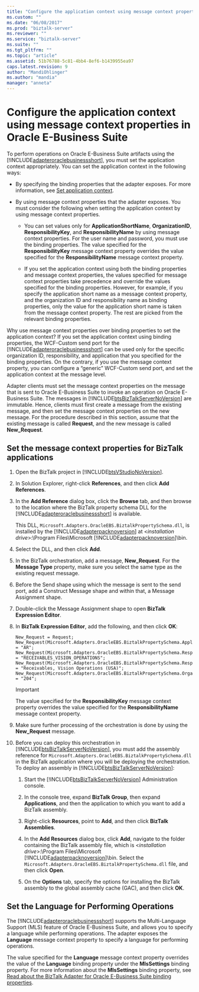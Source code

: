 ```yaml
---
title: "Configure the application context using message context properties in Oracle E-Business Suite | Microsoft Docs"
ms.custom: ""
ms.date: "06/08/2017"
ms.prod: "biztalk-server"
ms.reviewer: ""
ms.service: "biztalk-server"
ms.suite: ""
ms.tgt_pltfrm: ""
ms.topic: "article"
ms.assetid: 51b76788-5c81-4bb4-8ef6-b1439955ea97
caps.latest.revision: 9
author: "MandiOhlinger"
ms.author: "mandia"
manager: "anneta"
---
```

# Configure the application context using message context properties in Oracle E-Business Suite
To perform operations on Oracle E-Business Suite artifacts using the [!INCLUDE[adapteroraclebusinessshort](../../includes/adapteroraclebusinessshort-md.md)], you must set the application context appropriately. You can set the application context in the following ways:  
  
-   By specifying the binding properties that the adapter exposes. For more information, see [Set application context](../../adapters-and-accelerators/adapter-oracle-ebs/set-application-context.md).  
  
-   By using message context properties that the adapter exposes. You must consider the following when setting the application context by using message context properties.  
  
    -   You can set values only for **ApplicationShortName**, **OrganizationID**, **ResponsibilityKey**, and **ResponsibilityName** by using message context properties. For the user name and password, you must use the binding properties. The value specified for the **ResponsibilityKey** message context property overrides the value specified for the **ResponsibilityName** message context property.  
  
    -   If you set the application context using both the binding properties and message context properties, the values specified for message context properties take precedence and override the values specified for the binding properties. However, for example, if you specify the application short name as a message context property, and the organization ID and responsibility name as binding properties, only the value for the application short name is taken from the message context property. The rest are picked from the relevant binding properties.  
  
 Why use message context properties over binding properties to set the application context? If you set the application context using binding properties, the WCF-Custom send port for the [!INCLUDE[adapteroraclebusinessshort](../../includes/adapteroraclebusinessshort-md.md)] can be used only for the specific organization ID, responsibility, and application that you specified for the binding properties. On the contrary, if you use the message context property, you can configure a “generic” WCF-Custom send port, and set the application context at the message level.  
  
 Adapter clients must set the message context properties on the message that is sent to Oracle E-Business Suite to invoke an operation on Oracle E-Business Suite. The messages in [!INCLUDE[btsBizTalkServerNoVersion](../../includes/btsbiztalkservernoversion-md.md)] are immutable. Hence, clients must first create a message from the existing message, and then set the message context properties on the new message. For the procedure described in this section, assume that the existing message is called **Request**, and the new message is called **New_Request**.  
  
## Set the message context properties for BizTalk applications  
  
1.  Open the BizTalk project in [!INCLUDE[btsVStudioNoVersion](../../includes/btsvstudionoversion-md.md)].  
  
2.  In Solution Explorer, right-click **References**, and then click **Add References**.  
  
3.  In the **Add Reference** dialog box, click the **Browse** tab, and then browse to the location where the BizTalk property schema DLL for the [!INCLUDE[adapteroraclebusinessshort](../../includes/adapteroraclebusinessshort-md.md)] is available.  
  
     This DLL, `Microsoft.Adapters.OracleEBS.BiztalkPropertySchema.dll`, is installed by the [!INCLUDE[adapterpacknoversion](../../includes/adapterpacknoversion-md.md)] at \<*installation drive*>:\Program Files\Microsoft [!INCLUDE[adapterpacknoversion](../../includes/adapterpacknoversion-md.md)]\bin.  
  
4.  Select the DLL, and then click **Add**.  
  
5.  In the BizTalk orchestration, add a message, **New_Request**. For the **Message Type** property, make sure you select the same type as the existing request message.  
  
6.  Before the Send shape using which the message is sent to the send port, add a Construct Message shape and within that, a Message Assignment shape.  
  
7.  Double-click the Message Assignment shape to open **BizTalk Expression Editor**.  
  
8.  In **BizTalk Expression Editor**, add the following, and then click **OK**:  
  
    ```  
    New_Request = Request;  
    New_Request(Microsoft.Adapters.OracleEBS.BiztalkPropertySchema.ApplicationShortName) = "AR";  
    New_Request(Microsoft.Adapters.OracleEBS.BiztalkPropertySchema.ResponsibilityKey) = "RECEIVABLES_VISION_OPERATIONS";  
    New_Request(Microsoft.Adapters.OracleEBS.BiztalkPropertySchema.ResponsibilityName) = "Receivables, Vision Operations (USA)";  
    New_Request(Microsoft.Adapters.OracleEBS.BiztalkPropertySchema.OrganizationId) = "204";  
    ```  
  
    > [!IMPORTANT]
    >  The value specified for the **ResponsibilityKey** message context property overrides the value specified for the **ResponsibilityName** message context property.  
  
9. Make sure further processing of the orchestration is done by using the **New_Request** message.  
  
10. Before you can deploy this orchestration in [!INCLUDE[btsBizTalkServerNoVersion](../../includes/btsbiztalkservernoversion-md.md)], you must add the assembly reference for `Microsoft.Adapters.OracleEBS.BiztalkPropertySchema.dll` in the BizTalk application where you will be deploying the orchestration. To deploy an assembly in [!INCLUDE[btsBizTalkServerNoVersion](../../includes/btsbiztalkservernoversion-md.md)]:  
  
    1.  Start the [!INCLUDE[btsBizTalkServerNoVersion](../../includes/btsbiztalkservernoversion-md.md)] Administration console.  
  
    2.  In the console tree, expand **BizTalk Group**, then expand **Applications**, and then the application to which you want to add a BizTalk assembly.  
  
    3.  Right-click **Resources**, point to **Add**, and then click **BizTalk Assemblies**.  
  
    4.  In the **Add Resources** dialog box, click **Add**, navigate to the folder containing the BizTalk assembly file, which is \<*installation drive*>:\Program Files\Microsoft [!INCLUDE[adapterpacknoversion](../../includes/adapterpacknoversion-md.md)]\bin. Select the `Microsoft.Adapters.OracleEBS.BiztalkPropertySchema.dll` file, and then click **Open**.  
  
    5.  On the **Options** tab, specify the options for installing the BizTalk assembly to the global assembly cache (GAC), and then click **OK**.  
  
## Set the Language for Performing Operations  
 The [!INCLUDE[adapteroraclebusinessshort](../../includes/adapteroraclebusinessshort-md.md)] supports the Multi-Language Support (MLS) feature of Oracle E-Business Suite, and allows you to specify a language while performing operations. The adapter exposes the **Language** message context property to specify a language for performing operations.  
  
 The value specified for the **Language** message context property overrides the value of the **Language** binding property under the **MlsSettings** binding property. For more information about the **MlsSettings** binding property, see [Read about the BizTalk Adapter for Oracle E-Business Suite binding properties](../../adapters-and-accelerators/adapter-oracle-ebs/read-about-the-biztalk-adapter-for-oracle-e-business-suite-binding-properties.md).  
  
